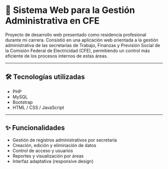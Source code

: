 # 🏢 Sistema Web para la Gestión Administrativa en CFE

Proyecto de desarrollo web presentado como residencia profesional durante mi carrera. Consistió en una aplicación web orientada a la gestión administrativa de las secretarías de Trabajo, Finanzas y Previsión Social de la Comisión Federal de Electricidad (CFE), permitiendo un control más eficiente de los procesos internos de estas áreas.

---

## 🛠️ Tecnologías utilizadas

- PHP
- MySQL
- Bootstrap  
- HTML / CSS / JavaScript

---

## ✨ Funcionalidades

- Gestión de registros administrativos por secretaría  
- Creación, edición y eliminación de datos  
- Control de acceso y usuarios  
- Reportes y visualización por áreas  
- Interfaz adaptativa (responsive design)
